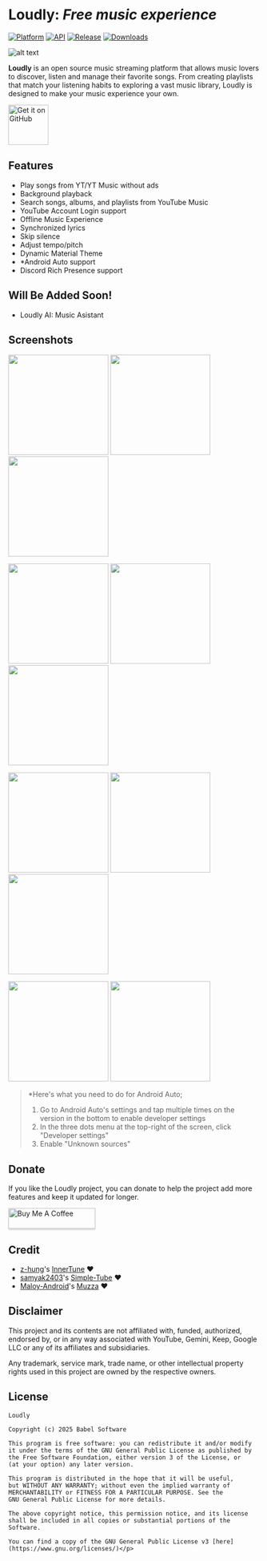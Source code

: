 # **Loudly**: *Free music experience*

[![Platform](https://img.shields.io/badge/android-platform?style=for-the-badge&label=platform&labelColor=21262d&color=6e7681)](https://www.android.com) [![API](https://img.shields.io/badge/24%2B-level?style=for-the-badge&logo=android&logoColor=3cd382&label=API&labelColor=21262d&color=ff663b)](https://developer.android.com/studio/releases/platforms) [![Release](https://img.shields.io/github/v/release/RRechz/Loudly?display_name=tag&style=for-the-badge&logo=github&labelColor=21262d&color=1f6feb)](https://github.com/RRechz/Loudly/releases) [![Downloads](https://img.shields.io/github/downloads/RRechz/Loudly/total)](https://github.com/RRechz/Loudly/releases)

![alt text](https://github.com/RRechz/Loudly/blob/master/image/loudly_banner.png)

**Loudly** is an open source music streaming platform that allows music lovers to discover, listen and manage their favorite songs. From creating playlists that match your listening habits to exploring a vast music library, Loudly is designed to make your music experience your own.

[<img src="https://github.com/machiav3lli/oandbackupx/blob/034b226cea5c1b30eb4f6a6f313e4dadcbb0ece4/badge_github.png" alt="Get it on GitHub" height="80">](https://github.com/RRechz/Loudly/releases/latest)

## Features

* Play songs from YT/YT Music without ads
* Background playback
* Search songs, albums, and playlists from YouTube Music
* YouTube Account Login support
* Offline Music Experience
* Synchronized lyrics
* Skip silence
* Adjust tempo/pitch
* Dynamic Material Theme
* *Android Auto support
* Discord Rich Presence support

## Will Be Added Soon!
* Loudly AI: Music Asistant

## Screenshots
<p float="left">
  <img src="https://github.com/RRechz/Loudly/blob/master/image/loudly_screenshots_1.jpg" width="200" />
  <img src="https://github.com/RRechz/Loudly/blob/master/image/loudly_screenshots_2.jpg" width="200" />
  <img src="https://github.com/RRechz/Loudly/blob/master/image/loudly_screenshots_3.jpg" width="200" />
</p>
<p float="left">
  <img src="https://github.com/RRechz/Loudly/blob/master/image/loudly_screenshots_4.jpg" width="200" />
  <img src="https://github.com/RRechz/Loudly/blob/master/image/loudly_screenshots_5.jpg" width="200" />
  <img src="https://github.com/RRechz/Loudly/blob/master/image/loudly_screenshots_6.jpg" width="200" />
</p>
<p float="left">
  <img src="https://github.com/RRechz/Loudly/blob/master/image/loudly_screenshots_7.jpg" width="200" />
  <img src="https://github.com/RRechz/Loudly/blob/master/image/loudly_screenshots_8.jpg" width="200" />
  <img src="https://github.com/RRechz/Loudly/blob/master/image/loudly_screenshots_9.jpg" width="200" />
</p>
<p float="left">
  <img src="https://github.com/RRechz/Loudly/blob/master/image/loudly_screenshots_10.jpg" width="200" />
  <img src="https://github.com/RRechz/Loudly/blob/master/image/loudly_screenshots_11.jpg" width="200" />
</p>

> *Here's what you need to do for Android Auto;
> 1. Go to Android Auto's settings and tap multiple times on the version in the bottom to enable developer settings
> 2. In the three dots menu at the top-right of the screen, click "Developer settings"
> 3. Enable "Unknown sources"

## Donate

If you like the Loudly project, you can donate to help the project add more features and keep it updated for longer.

<a href="https://www.buymeacoffee.com/dev_rrechz.kt" target="_blank"><img src="https://www.buymeacoffee.com/assets/img/custom_images/orange_img.png" alt="Buy Me A Coffee" style="height: 41px !important;width: 174px !important;box-shadow: 0px 3px 2px 0px rgba(190, 190, 190, 0.5) !important;-webkit-box-shadow: 0px 3px 2px 0px rgba(190, 190, 190, 0.5) !important;" ></a>

## Credit

* [z-hung](https://github.com/z-huang)'s [InnerTune](https://github.com/z-huang/InnerTune) ❤️
* [samyak2403](https://github.com/samyak2403)'s [Simple-Tube](https://github.com/samyak2403/Simple-Tube) ❤️
* [Maloy-Android](https://github.com/Maloy-Android)'s [Muzza](https://github.com/Maloy-Android) ❤️

## Disclaimer

This project and its contents are not affiliated with, funded, authorized, endorsed by, or in any
way associated with YouTube, Gemini, Keep, Google LLC or any of its affiliates and subsidiaries.

Any trademark, service mark, trade name, or other intellectual property rights used in this project
are owned by the respective owners.

## License
    Loudly

    Copyright (c) 2025 Babel Software
    
    This program is free software: you can redistribute it and/or modify
    it under the terms of the GNU General Public License as published by
    the Free Software Foundation, either version 3 of the License, or
    (at your option) any later version.
    
    This program is distributed in the hope that it will be useful,
    but WITHOUT ANY WARRANTY; without even the implied warranty of
    MERCHANTABILITY or FITNESS FOR A PARTICULAR PURPOSE. See the
    GNU General Public License for more details.
    
    The above copyright notice, this permission notice, and its license shall be included in all copies or substantial portions of the Software.
    
    You can find a copy of the GNU General Public License v3 [here](https://www.gnu.org/licenses/)</p>
